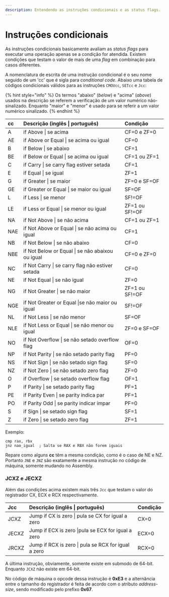 ```yaml
---
description: Entendendo as instruções condicionais e as status flags.
---
```


# Instruções condicionais

As instruções condicionais basicamente avaliam as _status flags_ para executar uma operação apenas se a condição for atendida. Existem condições que testam o valor de mais de uma _flag_ em combinação para casos diferentes.

A nomenclatura de escrita de uma instrução condicional é o seu nome seguido de um 'cc' que é sigla para _conditional code_. Abaixo uma tabela de códigos condicionais válidos para as instruções `CMOVcc`, `SETcc` e `Jcc`:

{% hint style="info" %}
Os termos "abaixo" \(_below_\) e "acima" \(_above_\) usados na descrição se referem a verificação de um valor numérico não-sinalizado. Enquanto "maior" e "menor" é usado para se referir a um valor numérico sinalizado.
{% endhint %}

| cc | Descrição \(inglês \| português\) | Condição |
| :--- | :--- | :--- |
| A | if Above \| se acima | CF=0 e ZF=0 |
| AE | if Above or Equal \| se acima ou igual | CF=0 |
| B | if Below \| se abaixo | CF=1 |
| BE | if Below or Equal \| se acima ou igual | CF=1 ou ZF=1 |
| C | if Carry \| se carry flag estiver setada | CF=1 |
| E | if Equal \| se igual | ZF=1 |
| G | if Greater \| se maior | ZF=0 e SF=OF |
| GE | if Greater or Equal \| se maior ou igual | SF=OF |
| L | if Less \| se menor | SF!=OF |
| LE | if Less or Equal \| se menor ou igual | ZF=1 ou SF!=OF |
| NA | if Not Above \| se não acima | CF=1 ou ZF=1 |
| NAE | if Not Above or Equal \| se não acima ou igual | CF=1 |
| NB | if Not Below \| se não abaixo | CF=0 |
| NBE | if Not Below or Equal \| se não abaixou ou igual | CF=0 e ZF=0 |
| NC | if Not Carry \| se carry flag não estiver setada | CF=0 |
| NE | if Not Equal \| se não igual | ZF=0 |
| NG | if Not Greater \| se não maior | ZF=1 ou SF!=OF |
| NGE | if Not Greater or Equal \|se não maior ou igual | SF!=OF |
| NL | if Not Less \| se não menor | SF=OF |
| NLE | if Not Less or Equal \| se não menor ou igual | ZF=0 e SF=OF |
| NO | if Not Overflow \| se não setado overflow flag | OF=0 |
| NP | if Not Parity \| se não setado parity flag | PF=0 |
| NS | if Not Sign \| se não setado sign flag | SF=0 |
| NZ | if Not Zero \| se não setado zero flag | ZF=0 |
| O | if Overflow \| se setado overflow flag | OF=1 |
| P | if Parity \| se setado parity flag | PF=1 |
| PE | if Parity Even \| se parity indica par | PF=1 |
| PO | if Parity Odd \| se parity indicar ímpar | PF=0 |
| S | if Sign \| se setado sign flag | SF=1 |
| Z | if Zero \| se setado zero flag | ZF=1 |

Exemplo:

```text
cmp rax, rbx
jnz nao_igual  ; Salta se RAX e RBX não forem iguais
```

Repare como alguns **cc** têm a mesma condição, como é o caso de NE e NZ. Portanto `JNE` e `JNZ` são exatamente a mesma instrução no código de máquina, somente mudando no Assembly.

### JCXZ e JECXZ

Além das condições acima existem mais três `Jcc` que testam o valor do registrador CX, ECX e RCX respectivamente.

| Jcc | Descrição \(inglês \| português\) | Condição |
| :--- | :--- | :--- |
| JCXZ | Jump if CX is zero \| pula se CX for igual a zero | CX=0 |
| JECXZ | Jump if ECX is zero \|pula se ECX for igual a zero | ECX=0 |
| JRCXZ | Jump if RCX is zero \| pula se RCX for igual a zero | RCX=0 |

A última instrução, obviamente, somente existe em submodo de 64-bit. Enquanto `JCXZ` não existe em 64-bit.

No código de máquina o opcode dessa instrução é **0xE3** e a alternância entre o tamanho do registrador é feita de acordo com o atributo _address-size_, sendo modificado pelo prefixo **0x67**.

